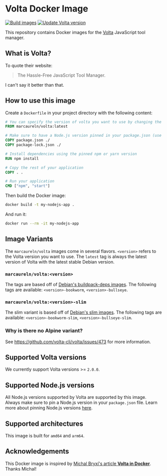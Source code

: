 # Volta Docker Image

[![Build images](https://github.com/marcaureln/docker-volta/actions/workflows/build.yml/badge.svg?branch=main)](https://github.com/marcaureln/docker-volta/actions/workflows/build.yml)
[![Update Volta version](https://github.com/marcaureln/docker-volta/actions/workflows/update.yml/badge.svg?branch=main)](https://github.com/marcaureln/docker-volta/actions/workflows/update.yml)

This repository contains Docker images for the [Volta](https://volta.sh) JavaScript tool manager.

## What is Volta?

To quote their website:

> The Hassle-Free JavaScript Tool Manager.

I can't say it better than that.

## How to use this image

Create a `Dockerfile` in your project directory with the following content:

```Dockerfile
# You can specify the version of volta you want to use by changing the tag
FROM marcaureln/volta:latest

# Make sure to have a Node.js version pinned in your package.json (use `volta pin node` to pin a version)
COPY package.json ./
COPY package-lock.json ./

# Install dependencies using the pinned npm or yarn version
RUN npm install

# Copy the rest of your application
COPY . .

# Run your application
CMD ["npm", "start"]
```

Then build the Docker image:

```bash
docker build -t my-nodejs-app .
```

And run it:

```bash
docker run --rm -it my-nodejs-app
```

## Image Variants

The `marcaureln/volta` images come in several flavors. `<version>` refers to the Volta version you want to use. The `latest` tag is always the latest version of Volta with the latest stable Debian version.

### `marcaureln/volta:<version>`

The tags are based off of [Debian's buildpack-deps images](https://hub.docker.com/_/buildpack-deps/). The following tags are available: `<version>-bookworm`, `<version>-bullseye`.

### `marcaureln/volta:<version>-slim`

The slim variant is based off of [Debian's slim images](https://hub.docker.com/_/debian/). The following tags are available: `<version>-bookworm-slim`, `<version>-bullseye-slim`.

### Why is there no Alpine variant?

See <https://github.com/volta-cli/volta/issues/473> for more information.

## Supported Volta versions

We currently support Volta versions >= `2.0.0`.

## Supported Node.js versions

All Node.js versions supported by Volta are supported by this image. Always make sure to pin a Node.js version in your `package.json` file. Learn more about pinning Node.js versions [here](https://docs.volta.sh/guide/understanding#managing-your-toolchain).

## Supported architectures

This image is built for `amd64` and `arm64`.

## Acknowledgements

This Docker image is inspired by [Michal Bryxí's article **Volta in Docker**](https://dev.to/michalbryxi/volta-in-docker-162a). Thanks Michal!

